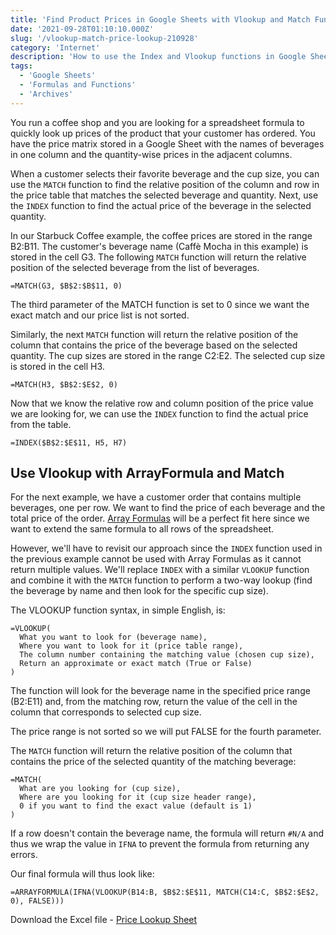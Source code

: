 ```yaml
---
title: 'Find Product Prices in Google Sheets with Vlookup and Match Functions'
date: '2021-09-28T01:10:10.000Z'
slug: '/vlookup-match-price-lookup-210928'
category: 'Internet'
description: 'How to use the Index and Vlookup functions in Google Sheets with Match and ArrayFormula to lookup product prices that are listed as a table in the spreadsheet.'
tags:
  - 'Google Sheets'
  - 'Formulas and Functions'
  - 'Archives'
---
```


You run a coffee shop and you are looking for a spreadsheet formula to quickly look up prices of the product that your customer has ordered. You have the price matrix stored in a Google Sheet with the names of beverages in one column and the quantity-wise prices in the adjacent columns.

When a customer selects their favorite beverage and the cup size, you can use the `MATCH` function to find the relative position of the column and row in the price table that matches the selected beverage and quantity. Next, use the `INDEX` function to find the actual price of the beverage in the selected quantity.

In our Starbuck Coffee example, the coffee prices are stored in the range B2:B11. The customer's beverage name (Caffè Mocha in this example) is stored in the cell G3. The following `MATCH` function will return the relative position of the selected beverage from the list of beverages.

```
=MATCH(G3, $B$2:$B$11, 0)
```

The third parameter of the MATCH function is set to 0 since we want the exact match and our price list is not sorted.

Similarly, the next `MATCH` function will return the relative position of the column that contains the price of the beverage based on the selected quantity. The cup sizes are stored in the range C2:E2. The selected cup size is stored in the cell H3.

```
=MATCH(H3, $B$2:$E$2, 0)
```

Now that we know the relative row and column position of the price value we are looking for, we can use the `INDEX` function to find the actual price from the table.

```
=INDEX($B$2:$E$11, H5, H7)
```

## Use Vlookup with ArrayFormula and Match

For the next example, we have a customer order that contains multiple beverages, one per row. We want to find the price of each beverage and the total price of the order. [Array Formulas](/internet/arrayformula-copy-formulas-in-entire-column/29711/) will be a perfect fit here since we want to extend the same formula to all rows of the spreadsheet.

However, we'll have to revisit our approach since the `INDEX` function used in the previous example cannot be used with Array Formulas as it cannot return multiple values. We'll replace `INDEX` with a similar `VLOOKUP` function and combine it with the `MATCH` function to perform a two-way lookup (find the beverage by name and then look for the specific cup size).

The VLOOKUP function syntax, in simple English, is:

```
=VLOOKUP(
  What you want to look for (beverage name),
  Where you want to look for it (price table range),
  The column number containing the matching value (chosen cup size),
  Return an approximate or exact match (True or False)
)
```

The function will look for the beverage name in the specified price range (B2:E11) and, from the matching row, return the value of the cell in the column that corresponds to selected cup size.

The price range is not sorted so we will put FALSE for the fourth parameter.

The `MATCH` function will return the relative position of the column that contains the price of the selected quantity of the matching beverage:

```
=MATCH(
  What are you looking for (cup size),
  Where are you looking for it (cup size header range),
  0 if you want to find the exact value (default is 1)
)
```

If a row doesn't contain the beverage name, the formula will return `#N/A` and thus we wrap the value in `IFNA` to prevent the formula from returning any errors.

Our final formula will thus look like:

```
=ARRAYFORMULA(IFNA(VLOOKUP(B14:B, $B$2:$E$11, MATCH(C14:C, $B$2:$E$2, 0), FALSE)))
```

Download the Excel file - [Price Lookup Sheet](https://docs.google.com/spreadsheets/d/1XhwadBOOSt9knaaDAv7iYvIpCyoXs9RMcl1Ih5bAeDU/edit)
